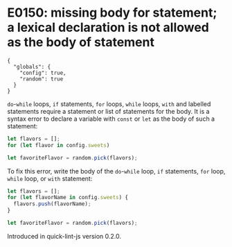 # E0150: missing body for statement; a lexical declaration is not allowed as the body of statement

```config-for-examples
{
  "globals": {
    "config": true,
    "random": true
  }
}
```

`do`-`while` loops, `if` statements, `for` loops, `while` loops, `with` and labelled
statements require a statement or list of statements for the body. It is a
syntax error to declare a variable with `const` or `let` as the body of such a
statement:

```javascript
let flavors = [];
for (let flavor in config.sweets)

let favoriteFlavor = random.pick(flavors);
```

To fix this error, write the body of the `do`-`while` loop, `if` statements,
`for` loop, `while` loop, or `with` statement:

```javascript
let flavors = [];
for (let flavorName in config.sweets) {
  flavors.push(flavorName);
}

let favoriteFlavor = random.pick(flavors);
```

Introduced in quick-lint-js version 0.2.0.
